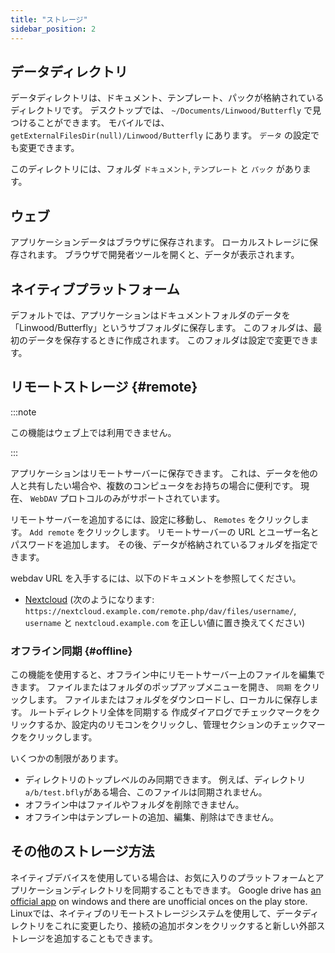 ```yaml
---
title: "ストレージ"
sidebar_position: 2
---
```


## データディレクトリ

データディレクトリは、ドキュメント、テンプレート、パックが格納されているディレクトリです。 デスクトップでは、 `~/Documents/Linwood/Butterfly` で見つけることができます。 モバイルでは、 `getExternalFilesDir(null)/Linwood/Butterfly` にあります。 `データ` の設定でも変更できます。

このディレクトリには、フォルダ `ドキュメント`, `テンプレート` と `パック` があります。

## ウェブ

アプリケーションデータはブラウザに保存されます。 ローカルストレージに保存されます。 ブラウザで開発者ツールを開くと、データが表示されます。

## ネイティブプラットフォーム

デフォルトでは、アプリケーションはドキュメントフォルダのデータを「Linwood/Butterfly」というサブフォルダに保存します。 このフォルダは、最初のデータを保存するときに作成されます。 このフォルダは設定で変更できます。

## リモートストレージ {#remote}

:::note

この機能はウェブ上では利用できません。

:::

アプリケーションはリモートサーバーに保存できます。 これは、データを他の人と共有したい場合や、複数のコンピュータをお持ちの場合に便利です。 現在、 `WebDAV` プロトコルのみがサポートされています。

リモートサーバーを追加するには、設定に移動し、 `Remotes` をクリックします。 `Add remote` をクリックします。 リモートサーバーの URL とユーザー名とパスワードを追加します。 その後、データが格納されているフォルダを指定できます。

webdav URL を入手するには、以下のドキュメントを参照してください。

* [Nextcloud](https://docs.nextcloud.com/server/latest/user_manual/en/files/access_webdav.html) (次のようになります: `https://nextcloud.example.com/remote.php/dav/files/username/`, `username` と `nextcloud.example.com` を正しい値に置き換えてください)

### オフライン同期 {#offline}

この機能を使用すると、オフライン中にリモートサーバー上のファイルを編集できます。 ファイルまたはフォルダのポップアップメニューを開き、 `同期` をクリックします。 ファイルまたはフォルダをダウンロードし、ローカルに保存します。 ルートディレクトリ全体を同期する 作成ダイアログでチェックマークをクリックするか、設定内のリモコンをクリックし、管理セクションのチェックマークをクリックします。

いくつかの制限があります。

* ディレクトリのトップレベルのみ同期できます。 例えば、ディレクトリ `a/b/test.bfly`がある場合、このファイルは同期されません。
* オフライン中はファイルやフォルダを削除できません。
* オフライン中はテンプレートの追加、編集、削除はできません。

## その他のストレージ方法

ネイティブデバイスを使用している場合は、お気に入りのプラットフォームとアプリケーションディレクトリを同期することもできます。 Google drive has [an official app](https://www.google.com/drive/download/) on windows and there are unofficial onces on the play store. Linuxでは、ネイティブのリモートストレージシステムを使用して、データディレクトリをこれに変更したり、接続の追加ボタンをクリックすると新しい外部ストレージを追加することもできます。
